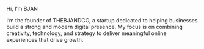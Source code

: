 Hi, I’m BJAN

I’m the founder of THEBJANDCO, a startup dedicated to helping businesses build a strong and modern digital presence. My focus is on combining creativity, technology, and strategy to deliver meaningful online experiences that drive growth.
